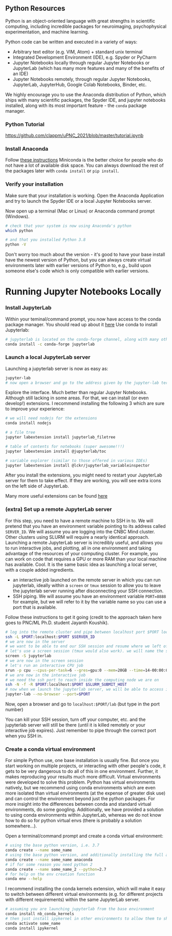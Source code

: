 
## Python Resources

Python is an object-oriented language with great strengths in scientific computing, including incredible packages for neuroimaging, psychophysical experimentation, and machine learning. 

Python code can be written and executed in a variety of ways:
  - Arbitrary text editor (e.g. VIM, Atom) + standard unix terminal
  - Integrated Development Environment (IDE), e.g. Spyder or PyCharm
  - Jupyter Notebooks locally through regular Jupyter Notebooks or JupyterLab (which has many more features and many of the benefits of an IDE)
  - Jupyter Notebooks remotely, through regular Jupyter Notebooks, JupyterLab, JupyterHub, Google Colab Notebooks, Binder, etc.

We highly encourage you to use the Anaconda distribution of Python, which ships with many scientific packages, the Spyder IDE, and jupyter notebooks installed, along with its most important feature - the `conda` package manager. 

### Python Tutorial

https://github.com/clappm/uPNC_2021/blob/master/tutorial.ipynb
  
### Install Anaconda
Follow [these instructions](https://docs.anaconda.com/anaconda/install/)
Miniconda is the better choice for people who do not have a lot of available disk space. You can always download the rest of the packages later with `conda install` or `pip install`.

### Verify your installation
Make sure that your installation is working. Open the Anaconda Application and try to launch the Spyder IDE or a local Jupyter Notebooks server. 

Now open up a terminal (Mac or Linux) or Anaconda command prompt (Windows).
```bash
# check that your system is now using Anaconda's python
which python

# and that you installed Python 3.8
python -V
```
Don't worry too much about the version - it's good to have your base install have the newest version of Python, but you can always create virtual environments later with earlier versions of Python to, e.g., build upon someone else's code which is only compatible with earlier versions.



# Running Jupyter Notebooks Locally

### Install JupyterLab
Within your teminal/command prompt, you now have access to the conda package manager. You should read up about it [here](https://docs.conda.io/projects/conda/en/latest/index.html)
Use conda to install Jupyterlab:
```bash
# jupyterlab is located on the conda-forge channel, along with many other packages
conda install -c conda-forge jupyterlab
```

### Launch a local JupyterLab server
Launching a jupyterlab server is now as easy as: 
```bash
jupyter-lab
# now open a browser and go to the address given by the jupyter-lab terminal output
```
Explore the interface. Much better than regular Jupyter Notebooks. Although still lacking in some areas. For that, we can install (or even develop!) extensions. I recommend installing the following 3 which are sure to improve your experience:
```bash
# we will need nodejs for the extensions
conda install nodejs

# a file tree
jupyter labextension install jupyterlab_filetree

# table of contents for notebooks (super awesome!!!)
jupyter labextension install @jupyterlab/toc

# variable explorer (similar to those offered in various IDEs)
jupyter labextension install @lckr/jupyterlab_variableinspector

```
After you install the extensions, you might need to restart your JupyterLab server for them to take effect. If they are working, you will see extra icons on the left side of JupyterLab. 

Many more useful extensions can be found [here](https://awesomeopensource.com/projects/jupyterlab-extension)

### (extra) Set up a remote JupyterLab server
For this step, you need to have a remote machine to SSH in to. We will pretend that you have an environment variable pointing to its address called `SERVER_ID`. We will assume you are logging into the CNBC Mind cluster. Other clusters using SLURM will require a nearly identical approach. Launching a remote JupyterLab server is incredibly useful, and allows you to run interactive jobs, and plotting, all in one environment and taking advantage of the resources of your computing cluster. For example, you can work on code that requires a GPU or more RAM than your local machine has available. Cool. It is the same basic idea as launching a local server, with a couple added ingredients. 
  - an interactive job launched on the remote server in which you can run jupyterlab, ideally within a `screen` or `tmux` session to allow you to leave the jupyterlab server running after disconnecting your SSH connection. 
  - SSH piping. We will assume you have an environment variable `PORT=8888` for example, but we will refer to it by the variable name so you can use a port that is available.  

Follow these instructions to get it going (credit to the approach taken here goes to PNC/ML Ph.D. student Jayanth Koushik).
```bash
# log into the remote cluster and pipe between localhost port $PORT locally and remotely 
ssh -L $PORT:localhost:$PORT $SERVER_ID
# we are now in the server
# we want to be able to end our SSH session and resume where we left off.
# let's use a screen session (tmux would also work). we will name the session jupyterlab for easy access later
screen -S jupyterlab
# we are now in the screen session
# let's run an interactive CPU job
srun -p cpu --cpus-per-task=6 --gres=gpu:0 --mem=20GB --time=14-00:00:00 --pty bash
# we are now in the interactive job
# we need the ssh port to reach inside the computing node we are on
ssh -N -f -R $PORT:localhost:$PORT $SLURM_SUBMIT_HOST
# now when we launch the jupyterlab server, we will be able to access it locally!
jupyter-lab --no-browser --port=$PORT
```
Now, open a browser and go to `localhost:$PORT/lab` (but type in the port number) 

You can kill your SSH session, turn off your computer, etc. and the jupyterlab server will still be there (until it is killed remotely or your interactive job expires). Just remember to pipe through the correct port when you SSH in.

### Create a conda virtual environment 
For simple Python use, one base installation is usually fine. But once you start working on multiple projects, or interacting with other people's code, it gets to be very dangerous to do all of this in one environment. Further, it makes reproducing your results much more difficult. Virtual environments were developed to solve this problem. Python has virtual environments natively, but we recommend using conda environments which are even more isolated than virtual environments (at the expense of greater disk use) and can control the environment beyond just the python packages. For more insight into the differences between conda and standard virtual environments, do some googling. Additionally, we have provided a solution to using conda environments within JupyterLab, whereas we do not know how to do so for python virtual envs (there is probably a solution somewhere...). 

Open a terminal/command prompt and create a conda virtual environment:
```bash
# using the base python version, i.e. 3.7
conda create --name some_name
# using the base python version, and additionally installing the full anaconda distrubiton
conda create --name some_name anaconda
# if for some reason you need python 2
conda create --name some_name_2 --python=2.7
# for help on the env creation function
conda env --help
```

I recommend installing the conda kernels extension, which will make it easy to switch between different virtual environments (e.g. for different projects with different requirements) within the same JupyterLab server. 
```bash
# assuming you are launching jupyterlab from the base environment
conda install nb_conda_kernels
# then just install ipykernel in other environments to allow them to show up in jupyterlab from the base env
conda activate some_name
conda install ipykernel
```
